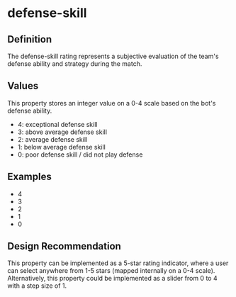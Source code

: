 # defense-skill

## Definition
The defense-skill rating represents a subjective evaluation of the team's defense ability and strategy during the match.

## Values
This property stores an integer value on a 0-4 scale based on the bot's defense ability.
- 4: exceptional defense skill
- 3: above average defense skill
- 2: average defense skill
- 1: below average defense skill
- 0: poor defense skill / did not play defense

## Examples
- 4
- 3
- 2
- 1
- 0

## Design Recommendation
This property can be implemented as a 5-star rating indicator, where a user can select anywhere from 1-5 stars (mapped internally on a 0-4 scale). Alternatively, this property could be implemented as a slider from 0 to 4 with a step size of 1.
